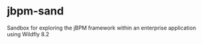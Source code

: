 # jbpm-sand
Sandbox for exploring the jBPM framework within an enterprise application using Wildfly 8.2
